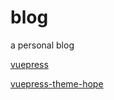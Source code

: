 # blog

a personal blog

[vuepress](https://vuepress.vuejs.org/zh/)

[vuepress-theme-hope](https://vuepress-theme-hope.github.io/v2/zh/)
